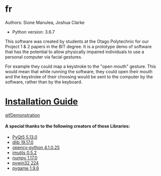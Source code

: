 # fr
Authors: Sione Manulea, Joshua Clarke
- Python version: 3.6.7

This software was created by students at the Otago Polytechnic for our Project 1 & 2 papers in the BIT degree. It is a prototype demo of software that has the potential to allow physically impaired individuals to use a personal computer via facial gestures.

For example they could map a keystroke to the "open mouth" gesture. This would mean that while running the software, they could open their mouth and the keystroke of their choosing would be sent to the computer by the software, rather than by the keyboard.

# [Installation Guide](https://github.com/accessibilitysoftwarehub/FaceSwitch2/wiki/Installation-Guide) #

[gifDemonstration](https://i.imgur.com/PDeQAyX.gif)

#### A special thanks to the following creators of these Libraries:
- [PyQt5 5.13.0](https://pypi.org/project/PyQt5/)
- [dlib 19.17.0](https://pypi.org/project/dlib/)
- [opencv-python 4.1.0.25](https://pypi.org/project/opencv-python/)
- [imutils 0.5.2](https://pypi.org/project/imutils/)
- [numpy 1.17.0 ](https://pypi.org/project/numpy/)
- [pywin32 224](https://pypi.org/project/pywin32/)
- [pygame 1.9.6](https://pypi.org/project/pygame/)
